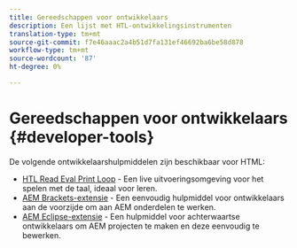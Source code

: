 ```yaml
---
title: Gereedschappen voor ontwikkelaars
description: Een lijst met HTL-ontwikkelingsinstrumenten
translation-type: tm+mt
source-git-commit: f7e46aaac2a4b51d7fa131ef46692ba6be58d878
workflow-type: tm+mt
source-wordcount: '87'
ht-degree: 0%

---
```



# Gereedschappen voor ontwikkelaars {#developer-tools}

De volgende ontwikkelaarshulpmiddelen zijn beschikbaar voor HTML:

* [HTL Read Eval Print Loop](https://github.com/Adobe-Marketing-Cloud/aem-htl-repl)  - Een live uitvoeringsomgeving voor het spelen met de taal, ideaal voor leren.
* [AEM Brackets-extensie](https://docs.adobe.com/content/help/en/experience-manager-65/developing/devtools/aem-brackets.html)  - Een eenvoudig hulpmiddel voor ontwikkelaars aan de voorzijde om aan AEM onderdelen te werken.
* [AEM Eclipse-extensie](https://docs.adobe.com/content/help/en/experience-manager-65/developing/devtools/aem-eclipse.html)  - Een hulpmiddel voor achterwaartse ontwikkelaars om AEM projecten te maken en deze eenvoudig te bewerken.
